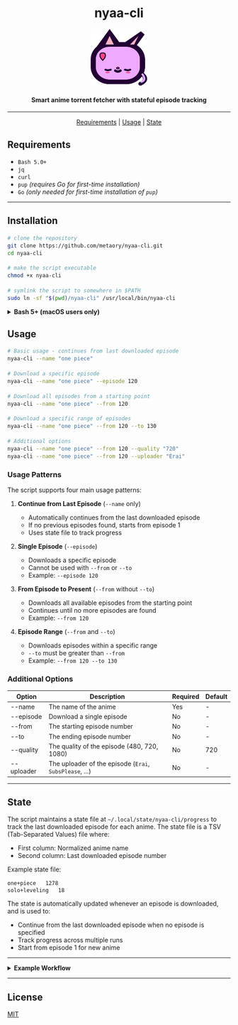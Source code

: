 <div align="center">
    <h1>nyaa-cli</h1>
    <img src=".github/logo.svg" alt="nyaa-cli" width="128" height="128">
    <h4>Smart anime torrent fetcher with stateful episode tracking</h4>
</div>

---

<p align="center">
  <a href="#requirements">Requirements</a> |
  <a href="#usage">Usage</a> |
  <a href="#state">State</a>
</p>


## Requirements

- `Bash 5.0+`
- `jq`
- `curl`
- `pup` _(requires Go for first-time installation)_
- `Go` _(only needed for first-time installation of `pup`)_

---

## Installation

```sh
# clone the repository
git clone https://github.com/metaory/nyaa-cli.git
cd nyaa-cli

# make the script executable
chmod +x nyaa-cli

# symlink the script to somewhere in $PATH
sudo ln -sf "$(pwd)/nyaa-cli" /usr/local/bin/nyaa-cli
```

<details>
<summary><strong>Bash 5+ (macOS users only)</strong></summary>

This script requires <strong>Bash 5.0 or later</strong>.

On macOS, the default <code>/bin/bash</code> is too old.  
Install the latest Bash with Homebrew:

```sh
brew install bash
```

Then, either:
- Run the script with the full path:
  ```sh
  /opt/homebrew/bin/bash ./nyaa-cli ...
  ```
- Or, add Homebrew Bash to your PATH (Apple Silicon):
  ```sh
  echo 'export PATH="/opt/homebrew/bin:$PATH"' >> ~/.zshrc
  source ~/.zshrc
  ```
  (For Intel Macs, use <code>/usr/local/bin</code>)

Check your Bash version:
```sh
bash --version
```
It should say `5.x` or later

</details>

## Usage

```bash
# Basic usage - continues from last downloaded episode
nyaa-cli --name "one piece"

# Download a specific episode
nyaa-cli --name "one piece" --episode 120

# Download all episodes from a starting point
nyaa-cli --name "one piece" --from 120

# Download a specific range of episodes
nyaa-cli --name "one piece" --from 120 --to 130

# Additional options
nyaa-cli --name "one piece" --from 120 --quality "720"
nyaa-cli --name "one piece" --from 120 --uploader "Erai"
```

### Usage Patterns

The script supports four main usage patterns:

1. **Continue from Last Episode** (`--name` only)
   - Automatically continues from the last downloaded episode
   - If no previous episodes found, starts from episode 1
   - Uses state file to track progress

2. **Single Episode** (`--episode`)
   - Downloads a specific episode
   - Cannot be used with `--from` or `--to`
   - Example: `--episode 120`

3. **From Episode to Present** (`--from` without `--to`)
   - Downloads all available episodes from the starting point
   - Continues until no more episodes are found
   - Example: `--from 120`

4. **Episode Range** (`--from` and `--to`)
   - Downloads episodes within a specific range
   - `--to` must be greater than `--from`
   - Example: `--from 120 --to 130`

### Additional Options

| Option      | Description                                              | Required | Default |
|-------------|----------------------------------------------------------|----------|---------|
| --name      | The name of the anime                                    | Yes      | -       |
| --episode   | Download a single episode                                | No       | -       |
| --from      | The starting episode number                              | No       | -       |
| --to        | The ending episode number                                | No       | -       |
| --quality   | The quality of the episode (480, 720, 1080)              | No       | 720     |
| --uploader  | The uploader of the episode (`Erai`, `SubsPlease`, ...)  | No       | -       |

---

## State

The script maintains a state file at `~/.local/state/nyaa-cli/progress` to track the last downloaded episode for each anime. The state file is a TSV (Tab-Separated Values) file where:

- First column: Normalized anime name
- Second column: Last downloaded episode number

Example state file:
```
one+piece	1278
solo+leveling	18
```

The state is automatically updated whenever an episode is downloaded, and is used to:
- Continue from the last downloaded episode when no episode is specified
- Track progress across multiple runs
- Start from episode 1 for new anime

---

<details>
<summary><strong>Example Workflow</strong></summary>

You can use `nyaa-cli` to automate your anime downloads with a torrent client that supports directory watching. For example, with **rtorrent**, you can configure it to watch a directory for new `.torrent` files. When a torrent file is placed there, rtorrent will automatically start downloading it.

A typical workflow:

1. Configure your torrent client (e.g., rtorrent) to watch a directory (e.g., `~/watch/torrents`).

2. Create a script to download new episodes (e.g., `~/bin/update-anime.sh`):
   ```sh
   #!/bin/bash
   
   # Update One Piece
   nyaa-cli --name "one piece"
   
   # Update Solo Leveling
   nyaa-cli --name "solo leveling"
   ```

3. Make the script executable:
   ```sh
   chmod +x ~/bin/update-anime.sh
   ```

4. Add a weekly cronjob to run the script (e.g., every Sunday at 2 AM):
   ```sh
   # Edit crontab
   crontab -e
   
   # Add this line
   0 2 * * 0 ~/bin/update-anime.sh
   ```

The script will:
- Use the state file to automatically continue from the last downloaded episode
- Download new episodes if available
- Your torrent client will pick up the new files and start downloading automatically

Many other torrent clients also support directory watching for automation.

</details>

---

## License
[MIT](LICENSE)